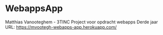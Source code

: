 # WebappsApp

Matthias Vanooteghem - 3TINC
Project voor opdracht webapps Derde jaar
URL: https://mvootegh-webapps-app.herokuapp.com/